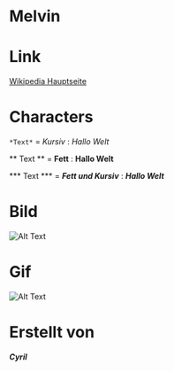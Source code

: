 # Melvin

# Link

[Wikipedia Hauptseite](https://de.wikipedia.org/wiki/Wikipedia:Hauptseite)


# Characters
`*Text*` =
*Kursiv* :
*Hallo Welt*


** Text ** =
**Fett** :
**Hallo Welt**

*** Text *** =
***Fett und Kursiv*** :
***Hallo Welt***


# Bild
![Alt Text](https://user-images.githubusercontent.com/110893288/183603239-1c063f90-0301-4d8b-9ee7-d09e4c973c22.png)

# Gif
![Alt Text](https://media0.giphy.com/media/g7GKcSzwQfugw/200.gif)

# Erstellt von
***Cyril***
